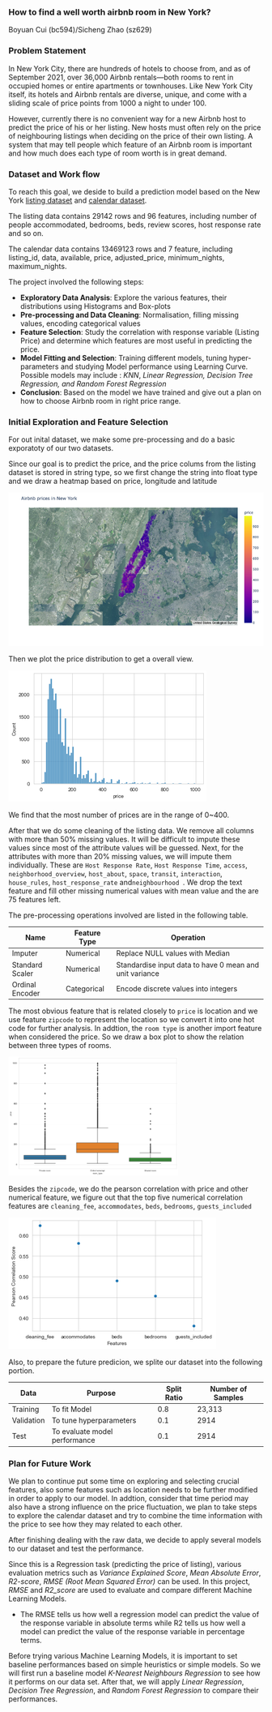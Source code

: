 ### How to find a well worth airbnb room in New York?

Boyuan Cui (bc594)/Sicheng Zhao (sz629)

### Problem Statement

In New York City, there are hundreds of hotels to choose from, and as of September 2021, over 36,000 Airbnb rentals—both rooms to rent in occupied homes or entire apartments or townhouses. Like New York City itself, its hotels and Airbnb rentals are diverse, unique, and come with a sliding scale of price points from 1000 a night to under 100.

However, currently there is no convenient way for a new Airbnb host to predict the price of his or her listing. New hosts must often rely on the price of neighbouring listings when deciding on the price of their own listing. A system that may tell people which feature of an Airbnb room is important and how much does each type of room worth is in great demand.

### Dataset and Work flow

To reach this goal, we deside to build a prediction model based on the New York [listing dataset](https://www.kaggle.com/c/airbnblala/data?select=analysisData.csv) and [calendar dataset](http://data.insideairbnb.com/united-states/ny/new-york-city/2021-09-01/data/calendar.csv.gz). 

The listing data contains 29142 rows and 96 features, including number of people accommodated, bedrooms, beds, review scores, host response rate and so on.

The calendar data contains 13469123 rows and 7 feature, including listing_id, data, available, price, adjusted_price, minimum_nights, maximum_nights.

The project involved the following steps:

- **Exploratory Data Analysis**: Explore the various features, their distributions using Histograms and Box-plots
- **Pre-processing and Data Cleaning**: Normalisation, filling missing values, encoding categorical values
- **Feature Selection**: Study the correlation with response variable (Listing Price) and determine which features are most useful in predicting the price.
- **Model Fitting and Selection**: Training different models, tuning hyper-parameters and studying Model performance using Learning Curve. Possible models may include : *KNN*,  *Linear Regression, Decision Tree Regression, and Random Forest Regression*
- **Conclusion**: Based on the model we have trained and give out a plan on how to choose Airbnb room in right price range.

### Initial Exploration and Feature Selection

For out inital dataset, we make some pre-processing and do a basic exporatoty of our two datasets. 

Since our goal is to predict the price, and the price colums from the listing dataset is stored in string type, so we first change the string into float type and we draw a heatmap based on price, longitude and latitude

<img src="./midterm_report.assets/newplot.png" alt="newplot" style="zoom:67%;" />




Then we plot the price distribution to get a overall view.

![price_overall](./midterm_report.assets/price_overall.png)

We find that the most number of prices are in the range of 0~400. 

 After that we do some cleaning of the listing data. We remove all columns with more than 50% missing values. It will be difficult to impute these values since most of the attribute values will be guessed. Next, for the attributes with more than 20% missing values, we will impute them individually. These are `Host Response Rate`, `Host Response Time`,  `access`,  `neighborhood_overview`, `host_about`, `space`, `transit`, `interaction`, `house_rules`, `host_response_rate` and`neighbourhood `. We drop the text feature and fill other missing numerical values with mean value and the are 75 features left. 

The pre-processing operations involved are listed in the following table.

| Name            | Feature Type | Operation                                               |
| --------------- | ------------ | ------------------------------------------------------- |
| Imputer         | Numerical    | Replace NULL values with Median                         |
| Standard Scaler | Numerical    | Standardise input data to have 0 mean and unit variance |
| Ordinal Encoder | Categorical  | Encode discrete values into integers                    |

The most obvious feature that is related closely to `price` is location and we use feature `zipcode` to represent the location so we convert it into one hot code for further analysis. In addtion, the `room type` is another import feature when considered the price. So we draw a box plot to show the relation between three types of rooms.

<img src="./midterm_report.assets/rom_tpye_box.png" alt="rom_tpye_box" style="zoom: 40%;" />

Besides the `zipcode`, we do the pearson correlation with price and other numerical feature, we figure out that the top five numerical correlation features are `cleaning_fee`, `accommodates`, `beds`, `bedrooms`, `guests_included`

![top5_feature](./midterm_report.assets/top5_feature.png)

Also, to prepare the future predicion, we splite our dataset into the following portion.

| Data       | Purpose                       | Split Ratio | Number of Samples |
| ---------- | ----------------------------- | ----------- | ----------------- |
| Training   | To fit Model                  | 0.8         | 23,313            |
| Validation | To tune hyperparameters       | 0.1         | 2914              |
| Test       | To evaluate model performance | 0.1         | 2914              |

### Plan for Future Work

We plan to continue put some time on exploring and selecting crucial features, also some features such as location needs to be further modified in order to apply to our model. In addtion, consider that time period may also have a strong influence on the price fluctuation, we plan to take steps to explore the calendar dataset and try to combine the time information with the price to see how they may related to each other.

After finishing dealing with the raw data, we decide to apply several models to our dataset and test the performance. 

Since this is a Regression task (predicting the price of listing), various evaluation metrics such as *Variance Explained Score*, *Mean Absolute Error*, *R2-score*, *RMSE (Root Mean Squared Error)* can be used. In this project, *RMSE* and *R2_score* are used to evaluate and compare different Machine Learning Models.

- The RMSE tells us how well a regression model can predict the value of the response variable in absolute terms while R2 tells us how well a model can predict the value of the response variable in percentage terms.

Before trying various Machine Learning Models, it is important to set baseline performances based on simple heuristics or simple models. So we will first run a baseline model *K-Nearest Neighbours Regression* to see how it performs on our data set. After that, we will apply *Linear Regression*, *Decision Tree Regression*, and *Random Forest Regression* to compare their performances.

